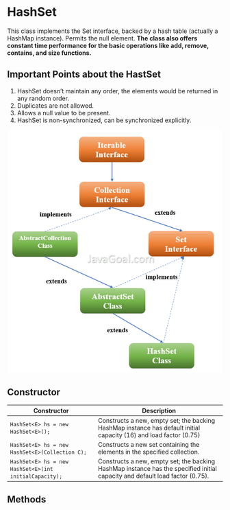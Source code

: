 # HashSet
This class implements the Set interface, backed by a hash table (actually a HashMap instance). Permits the null element. **The class also offers constant time performance for the basic operations like add, remove, contains, and size functions.**

## Important Points about the HastSet
1. HashSet doesn’t maintain any order, the elements would be returned in any random order.
2. Duplicates are not allowed.
3. Allows a null value to be present.
4. HashSet is non-synchronized, can be synchronized explicitly.

![](images/11.png)

## Constructor

|     Constructor |         Description                    |
|----------------------------|------------------------------------|
|  `HashSet<E> hs = new HashSet<E>();` | Constructs a new, empty set; the backing HashMap instance has default initial capacity (16) and load factor (0.75) |
|  `HashSet<E> hs = new HashSet<E>(Collection C);` |     Constructs a new set containing the elements in the specified collection. |
|  `HashSet<E> hs = new HashSet<E>(int initialCapacity);` |     Constructs a new, empty set; the backing HashMap instance has the specified initial capacity and default load factor (0.75). |

## Methods

